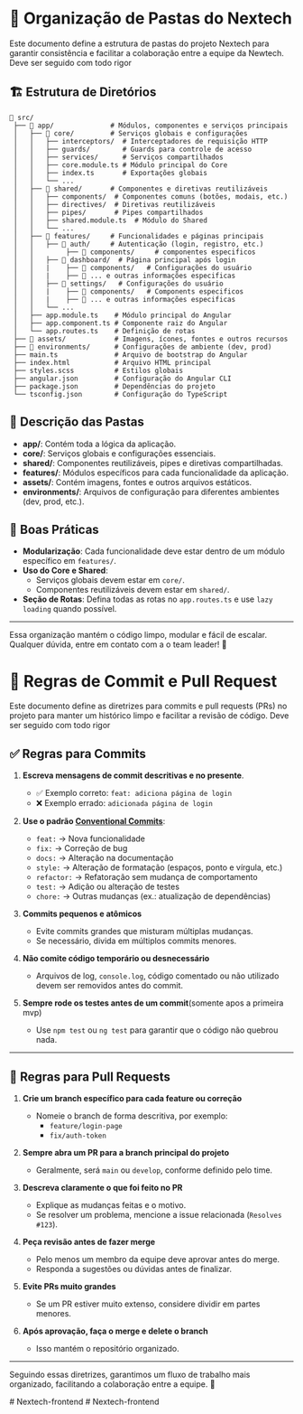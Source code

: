 # 📂 Organização de Pastas do Nextech

Este documento define a estrutura de pastas do projeto Nextech para garantir consistência e facilitar a colaboração entre a equipe da Newtech. Deve ser seguido com todo rigor

## 🏗️ Estrutura de Diretórios

```
📂 src/
 ├── 📂 app/              # Módulos, componentes e serviços principais
 │   ├── 📂 core/         # Serviços globais e configurações
 │   │   ├── interceptors/  # Interceptadores de requisição HTTP
 │   │   ├── guards/        # Guards para controle de acesso
 │   │   ├── services/      # Serviços compartilhados
 │   │   ├── core.module.ts # Módulo principal do Core
 │   │   ├── index.ts       # Exportações globais
 │   │   └── ...
 │   ├── 📂 shared/       # Componentes e diretivas reutilizáveis
 │   │   ├── components/  # Componentes comuns (botões, modais, etc.)
 │   │   ├── directives/  # Diretivas reutilizáveis
 │   │   ├── pipes/       # Pipes compartilhados
 │   │   ├── shared.module.ts  # Módulo do Shared
 │   │   └── ...
 │   ├── 📂 features/     # Funcionalidades e páginas principais
 │   │   ├── 📂 auth/     # Autenticação (login, registro, etc.)
 │   │        ├── 📂 components/     # componentes especificos
 │   │   ├── 📂 dashboard/  # Página principal após login
 │   │   |    ├── 📂 components/   # Configurações do usuário
 │   │   |    ├── 📂 ... e outras informações especificas
 │   │   ├── 📂 settings/   # Configurações do usuário
 │   │   |    ├── 📂 components/   # Components especificos
 │   │   |    ├── 📂 ... e outras informações especificas
 │   │   └── ...
 │   ├── app.module.ts    # Módulo principal do Angular
 │   ├── app.component.ts # Componente raiz do Angular
 │   └── app.routes.ts    # Definição de rotas
 ├── 📂 assets/            # Imagens, ícones, fontes e outros recursos
 ├── 📂 environments/      # Configurações de ambiente (dev, prod)
 ├── main.ts              # Arquivo de bootstrap do Angular
 ├── index.html           # Arquivo HTML principal
 ├── styles.scss          # Estilos globais
 ├── angular.json         # Configuração do Angular CLI
 ├── package.json         # Dependências do projeto
 └── tsconfig.json        # Configuração do TypeScript
```

## 📌 Descrição das Pastas

- **app/**: Contém toda a lógica da aplicação.
- **core/**: Serviços globais e configurações essenciais.
- **shared/**: Componentes reutilizáveis, pipes e diretivas compartilhadas.
- **features/**: Módulos específicos para cada funcionalidade da aplicação.
- **assets/**: Contém imagens, fontes e outros arquivos estáticos.
- **environments/**: Arquivos de configuração para diferentes ambientes (dev, prod, etc.).

## 🚀 Boas Práticas

- **Modularização**: Cada funcionalidade deve estar dentro de um módulo específico em `features/`.
- **Uso do Core e Shared**:
  - Serviços globais devem estar em `core/`.
  - Componentes reutilizáveis devem estar em `shared/`.
- **Seção de Rotas**: Defina todas as rotas no `app.routes.ts` e use `lazy loading` quando possível.

---
Essa organização mantém o código limpo, modular e fácil de escalar. Qualquer dúvida, entre em contato com a o team leader! 🚀
 


# 📜 Regras de Commit e Pull Request

Este documento define as diretrizes para commits e pull requests (PRs) no projeto para manter um histórico limpo e facilitar a revisão de código. Deve ser seguido com todo rigor

## ✅ Regras para Commits

1. **Escreva mensagens de commit descritivas e no presente**.
   - ✅ Exemplo correto: `feat: adiciona página de login`
   - ❌ Exemplo errado: `adicionada página de login`

2. **Use o padrão [Conventional Commits](https://www.conventionalcommits.org/en/v1.0.0/)**:
   - `feat:` → Nova funcionalidade
   - `fix:` → Correção de bug
   - `docs:` → Alteração na documentação
   - `style:` → Alteração de formatação (espaços, ponto e vírgula, etc.)
   - `refactor:` → Refatoração sem mudança de comportamento
   - `test:` → Adição ou alteração de testes
   - `chore:` → Outras mudanças (ex.: atualização de dependências)

3. **Commits pequenos e atômicos**
   - Evite commits grandes que misturam múltiplas mudanças.
   - Se necessário, divida em múltiplos commits menores.

4. **Não comite código temporário ou desnecessário**
   - Arquivos de log, `console.log`, código comentado ou não utilizado devem ser removidos antes do commit.

5. **Sempre rode os testes antes de um commit**(somente apos a primeira mvp)
   - Use `npm test` ou `ng test` para garantir que o código não quebrou nada.

---

## 🔄 Regras para Pull Requests

1. **Crie um branch específico para cada feature ou correção**
   - Nomeie o branch de forma descritiva, por exemplo:
     - `feature/login-page`
     - `fix/auth-token`

2. **Sempre abra um PR para a branch principal do projeto**
   - Geralmente, será `main` ou `develop`, conforme definido pelo time.

3. **Descreva claramente o que foi feito no PR**
   - Explique as mudanças feitas e o motivo.
   - Se resolver um problema, mencione a issue relacionada (`Resolves #123`).

4. **Peça revisão antes de fazer merge**
   - Pelo menos um membro da equipe deve aprovar antes do merge.
   - Responda a sugestões ou dúvidas antes de finalizar.

5. **Evite PRs muito grandes**
   - Se um PR estiver muito extenso, considere dividir em partes menores.

6. **Após aprovação, faça o merge e delete o branch**
   - Isso mantém o repositório organizado.

---

Seguindo essas diretrizes, garantimos um fluxo de trabalho mais organizado, facilitando a colaboração entre a equipe. 🚀

#   N e x t e c h - f r o n t e n d  
 #   N e x t e c h - f r o n t e n d  
 